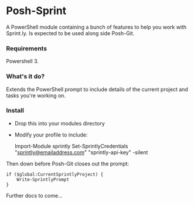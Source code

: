 # Posh-Sprint

A PowerShell module containing a bunch of features to help you work with Sprint.ly. Is expected to be used along side Posh-Git.

### Requirements

Powershell 3.

### What's it do?

Extends the PowerShell prompt to include details of the current project and tasks you're working on.

### Install

* Drop this into your modules directory

* Modify your profile to include:

    Import-Module sprintly
    Set-SprintlyCredentials "sprintly@emailaddress.com" "sprintly-api-key" -silent

Then down before Posh-Git closes out the prompt:


    if ($global:CurrentSprintlyProject) {
        Write-SprintlyPrompt
    }


Further docs to come...